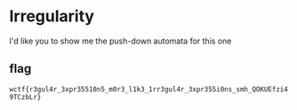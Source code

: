 # Irregularity

I'd like you to show me the push-down automata for this one


## flag
`wctf{r3gul4r_3xpr35510n5_m0r3_l1k3_1rr3gul4r_3xpr355i0ns_smh_QOKUEfzi49TCzbLr}`